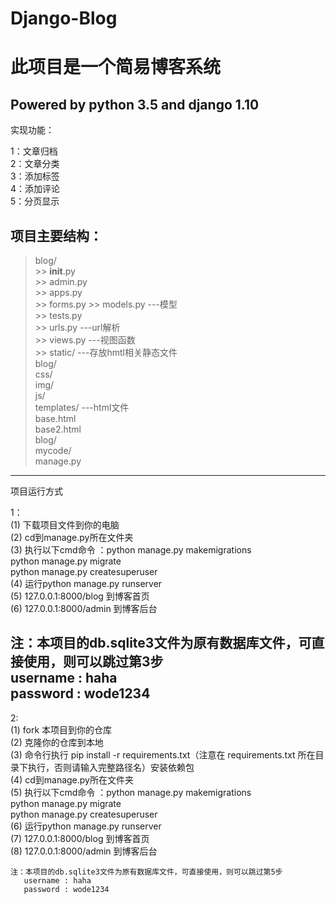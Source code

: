 # Django-Blog

此项目是一个简易博客系统
====
Powered by python 3.5 and django 1.10
---
实现功能：<br>

  1：文章归档<br>
  2：文章分类<br>
  3：添加标签<br>
  4：添加评论<br>
  5：分页显示<br>
 
项目主要结构：
--- 
  >blog/<br>
     >> __init__.py<br>
     >> admin.py<br>
     >> apps.py<br>
     >> forms.py
     >> models.py       ---模型<br>
     >> tests.py<br>
     >> urls.py         ---url解析<br>
     >> views.py        ---视图函数<br>
     >> static/         ---存放hmtl相关静态文件<br>
            blog/<br>
                 css/<br>
                 img/<br>
                 js/<br>
      templates/     ---html文件<br>
                base.html<br>
                base2.html<br>
                blog/<br>
   mycode/<br>
   manage.py<br>
---                    
 项目运行方式<br>
 
 1：<br>
  (1) 下载项目文件到你的电脑<br>
  (2) cd到manage.py所在文件夹<br>
  (3) 执行以下cmd命令 ：python manage.py makemigrations<br>
                      python manage.py migrate<br>
                      python manage.py createsuperuser<br>
  (4) 运行python manage.py runserver<br>
  (5) 127.0.0.1:8000/blog  到博客首页<br>
  (6) 127.0.0.1:8000/admin 到博客后台<br>
             
  注：本项目的db.sqlite3文件为原有数据库文件，可直接使用，则可以跳过第3步<br>
     username : haha<br>
     password : wode1234<br>
 --- 
  2:<br>
    (1) fork 本项目到你的仓库<br>
    (2) 克隆你的仓库到本地<br>
    (3) 命令行执行 pip install -r requirements.txt（注意在 requirements.txt 所在目录下执行，否则请输入完整路径名）安装依赖包<br>
    (4) cd到manage.py所在文件夹<br>
    (5) 执行以下cmd命令 ：python manage.py makemigrations<br>
                        python manage.py migrate<br>
                        python manage.py createsuperuser<br>
    (6) 运行python manage.py runserver<br>
    (7) 127.0.0.1:8000/blog  到博客首页<br>
    (8) 127.0.0.1:8000/admin 到博客后台<br>
    
    注：本项目的db.sqlite3文件为原有数据库文件，可直接使用，则可以跳过第5步
       username : haha
       password : wode1234
  


